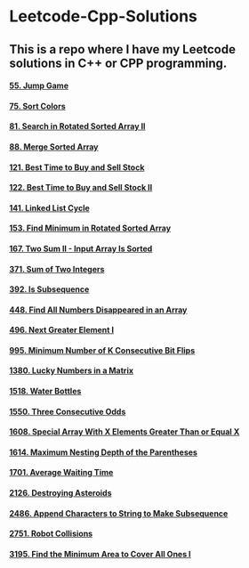 # Leetcode-Cpp-Solutions

## This is a repo where I have my Leetcode solutions in C++ or CPP programming.

#### [55. Jump Game](https://github.com/PGanaSekhar/Leetcode-Cpp-Solutions/blob/main/55.%20Jump%20Game.cpp)
#### [75. Sort Colors](https://github.com/PGanaSekhar/Leetcode-Cpp-Solutions/blob/main/75.%20Sort%20Colors.cpp)
#### [81. Search in Rotated Sorted Array II](https://github.com/PGanaSekhar/Leetcode-Cpp-Solutions/blob/main/81.%20Search%20in%20Rotated%20Sorted%20Array%20II.cpp)
#### [88. Merge Sorted Array](https://github.com/PGanaSekhar/Leetcode-Cpp-Solutions/blob/main/88.%20Merge%20Sorted%20Array.cpp)
#### [121. Best Time to Buy and Sell Stock](https://github.com/PGanaSekhar/Leetcode-Cpp-Solutions/blob/main/121.%20Best%20Time%20to%20Buy%20and%20Sell%20Stock.cpp)
#### [122. Best Time to Buy and Sell Stock II](https://github.com/PGanaSekhar/Leetcode-Cpp-Solutions/blob/main/122.%20Best%20Time%20to%20Buy%20and%20Sell%20Stock%20II.cpp)
#### [141. Linked List Cycle](https://github.com/PGanaSekhar/Leetcode-Cpp-Solutions/blob/main/141.%20Linked%20List%20Cycle.cpp)
#### [153. Find Minimum in Rotated Sorted Array](https://github.com/PGanaSekhar/Leetcode-Cpp-Solutions/blob/main/153.%20Find%20Minimum%20in%20Rotated%20Sorted%20Array.cpp)
#### [167. Two Sum II - Input Array Is Sorted](https://github.com/PGanaSekhar/Leetcode-Cpp-Solutions/blob/main/167.%20Two%20Sum%20II%20-%20Input%20Array%20Is%20Sorted.cpp)
#### [371. Sum of Two Integers](https://github.com/PGanaSekhar/Leetcode-Cpp-Solutions/blob/main/371.%20Sum%20of%20Two%20Integers.cpp)
#### [392. Is Subsequence](https://github.com/PGanaSekhar/Leetcode-Cpp-Solutions/blob/main/392.%20Is%20Subsequence.cpp)
#### [448. Find All Numbers Disappeared in an Array](https://github.com/PGanaSekhar/Leetcode-Cpp-Solutions/blob/main/448.%20Find%20All%20Numbers%20Disappeared%20in%20an%20Array.cpp)
#### [496. Next Greater Element I](https://github.com/PGanaSekhar/Leetcode-Cpp-Solutions/blob/main/496.%20Next%20Greater%20Element%20I.cpp)
#### [995. Minimum Number of K Consecutive Bit Flips](https://github.com/PGanaSekhar/Leetcode-Cpp-Solutions/blob/main/995.%20Minimum%20Number%20of%20K%20Consecutive%20Bit%20Flips.cpp)
#### [1380. Lucky Numbers in a Matrix](https://github.com/PGanaSekhar/Leetcode-Cpp-Solutions/blob/main/1380.%20Lucky%20Numbers%20in%20a%20Matrix.cpp)
#### [1518. Water Bottles](https://github.com/PGanaSekhar/Leetcode-Cpp-Solutions/blob/main/1518.%20Water%20Bottles.cpp)
#### [1550. Three Consecutive Odds](https://github.com/PGanaSekhar/Leetcode-Cpp-Solutions/blob/main/1550.%20Three%20Consecutive%20Odds.cpp)
#### [1608. Special Array With X Elements Greater Than or Equal X](https://github.com/PGanaSekhar/Leetcode-Cpp-Solutions/blob/main/1608.%20Special%20Array%20With%20X%20Elements%20Greater%20Than%20or%20Equal%20X.cpp)
#### [1614. Maximum Nesting Depth of the Parentheses](https://github.com/PGanaSekhar/Leetcode-Cpp-Solutions/blob/main/1614.%20Maximum%20Nesting%20Depth%20of%20the%20Parentheses.cpp)
#### [1701. Average Waiting Time](https://github.com/PGanaSekhar/Leetcode-Cpp-Solutions/blob/main/1701.%20Average%20Waiting%20Time.cpp)
#### [2126. Destroying Asteroids](https://github.com/PGanaSekhar/Leetcode-Cpp-Solutions/blob/main/2126.%20Destroying%20Asteroids.cpp)
#### [2486. Append Characters to String to Make Subsequence](https://github.com/PGanaSekhar/Leetcode-Cpp-Solutions/blob/main/2486.%20Append%20Characters%20to%20String%20to%20Make%20Subsequence.cpp)
#### [2751. Robot Collisions](https://github.com/PGanaSekhar/Leetcode-Cpp-Solutions/blob/main/2751.%20Robot%20Collisions.cpp)
#### [3195. Find the Minimum Area to Cover All Ones I](https://github.com/PGanaSekhar/Leetcode-Cpp-Solutions/blob/main/3195.%20Find%20the%20Minimum%20Area%20to%20Cover%20All%20Ones%20I.cpp)
